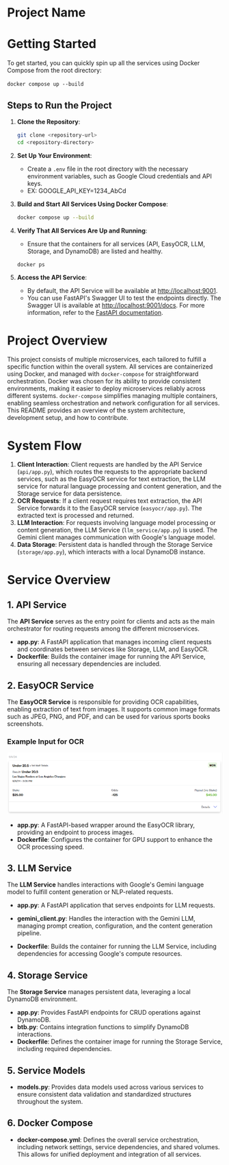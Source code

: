 # Project Name

&#x20;

# Getting Started

To get started, you can quickly spin up all the services using Docker Compose from the root directory:

`docker compose up --build` 
## Steps to Run the Project

1. **Clone the Repository**:
    ```sh
    git clone <repository-url>
    cd <repository-directory>
    ```

2. **Set Up Your Environment**:
    - Create a `.env` file in the root directory with the necessary environment variables, such as Google Cloud credentials and API keys.
    - EX: GOOGLE_API_KEY=1234_AbCd

3. **Build and Start All Services Using Docker Compose**:
    ```sh
    docker compose up --build
    ```

4. **Verify That All Services Are Up and Running**:
    - Ensure that the containers for all services (API, EasyOCR, LLM, Storage, and DynamoDB) are listed and healthy.
    ```sh
    docker ps
    ```

5. **Access the API Service**:
    - By default, the API Service will be available at [http://localhost:9001](http://localhost:9001/docs).
    - You can use FastAPI's Swagger UI to test the endpoints directly. The Swagger UI is available at [http://localhost:9001/docs](http://localhost:9001/docs). For more information, refer to the [FastAPI documentation](https://fastapi.tiangolo.com/).


# Project Overview

This project consists of multiple microservices, each tailored to fulfill a specific function within the overall system. All services are containerized using Docker, and managed with `docker-compose` for straightforward orchestration. Docker was chosen for its ability to provide consistent environments, making it easier to deploy microservices reliably across different systems. `docker-compose` simplifies managing multiple containers, enabling seamless orchestration and network configuration for all services. This README provides an overview of the system architecture, development setup, and how to contribute.

# System Flow

1. **Client Interaction**: Client requests are handled by the API Service (`api/app.py`), which routes the requests to the appropriate backend services, such as the EasyOCR service for text extraction, the LLM service for natural language processing and content generation, and the Storage service for data persistence.
2. **OCR Requests**: If a client request requires text extraction, the API Service forwards it to the EasyOCR service (`easyocr/app.py`). The extracted text is processed and returned.
3. **LLM Interaction**: For requests involving language model processing or content generation, the LLM Service (`llm_service/app.py`) is used. The Gemini client manages communication with Google's language model.
4. **Data Storage**: Persistent data is handled through the Storage Service (`storage/app.py`), which interacts with a local DynamoDB instance.

# Service Overview

## 1. API Service

The **API Service** serves as the entry point for clients and acts as the main orchestrator for routing requests among the different microservices.

- **app.py**: A FastAPI application that manages incoming client requests and coordinates between services like Storage, LLM, and EasyOCR.
- **Dockerfile**: Builds the container image for running the API Service, ensuring all necessary dependencies are included.

## 2. EasyOCR Service

The **EasyOCR Service** is responsible for providing OCR capabilities, enabling extraction of text from images. It supports common image formats such as JPEG, PNG, and PDF, and can be used for various sports books screenshots.
### Example Input for OCR
![ESPN Copy/Paste Export](test_images/image.png)

- **app.py**: A FastAPI-based wrapper around the EasyOCR library, providing an endpoint to process images.
- **Dockerfile**: Configures the container for GPU support to enhance the OCR processing speed.

## 3. LLM Service

The **LLM Service** handles interactions with Google's Gemini language model to fulfill content generation or NLP-related requests.

- **app.py**: A FastAPI application that serves endpoints for LLM requests.

- **gemini\_client.py**: Handles the interaction with the Gemini LLM, managing prompt creation, configuration, and the content generation pipeline.

- **Dockerfile**: Builds the container for running the LLM Service, including dependencies for accessing Google's compute resources.

## 4. Storage Service

The **Storage Service** manages persistent data, leveraging a local DynamoDB environment.

- **app.py**: Provides FastAPI endpoints for CRUD operations against DynamoDB.
- **btb.py**: Contains integration functions to simplify DynamoDB interactions.
- **Dockerfile**: Defines the container image for running the Storage Service, including required dependencies.

## 5. Service Models

- **models.py**: Provides data models used across various services to ensure consistent data validation and standardized structures throughout the system.

## 6. Docker Compose

- **docker-compose.yml**: Defines the overall service orchestration, including network settings, service dependencies, and shared volumes. This allows for unified deployment and integration of all services.